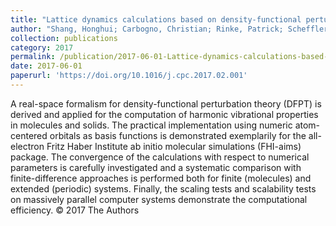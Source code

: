 ```yaml
---
title: "Lattice dynamics calculations based on density-functional perturbation theory in real space"
author: "Shang, Honghui; Carbogno, Christian; Rinke, Patrick; Scheffler, Matthias"
collection: publications
category: 2017
permalink: /publication/2017-06-01-Lattice-dynamics-calculations-based-on-density-functional-perturbation-theory-in-real-space
date: 2017-06-01
paperurl: 'https://doi.org/10.1016/j.cpc.2017.02.001'
---
```


A real-space formalism for density-functional perturbation theory (DFPT) is derived and applied for the computation of harmonic vibrational properties in molecules and solids. The practical implementation using numeric atom-centered orbitals as basis functions is demonstrated exemplarily for the all-electron Fritz Haber Institute ab initio molecular simulations (FHI-aims) package. The convergence of the calculations with respect to numerical parameters is carefully investigated and a systematic comparison with finite-difference approaches is performed both for finite (molecules) and extended (periodic) systems. Finally, the scaling tests and scalability tests on massively parallel computer systems demonstrate the computational efficiency. © 2017 The Authors
